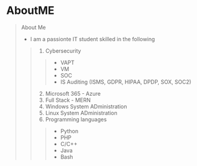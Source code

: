 # AboutME

> About Me
> - I am a passionte IT student skilled in the following
> > 1. Cybersecurity
> > > - VAPT
> > > - VM
> > > - SOC
> > > - IS Auditing (ISMS, GDPR, HIPAA, DPDP, SOX, SOC2)
> > 
> > 2. Microsoft 365 - Azure
> > 3. Full Stack - MERN
> > 4. Windows System ADministration
> > 5. Linux System ADministration
> > 6. Programming languages
> > > - Python
> > > - PHP
> > > - C/C++
> > > - Java
> > > - Bash
